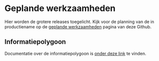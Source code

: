 # Geplande werkzaamheden

Hier worden de grotere releases toegelicht.
Kijk voor de planning van de in productiename op de [geplande werkzaamheden](../KLIC%20-%20Geplande%20werkzaamheden.md) pagina van deze Github.

## Informatiepolygoon
Documentatie over de informatiepolygoon is [onder deze link](../../../tree/master/Geplande%20wijzigingen/Informatiepolygoon) te vinden.